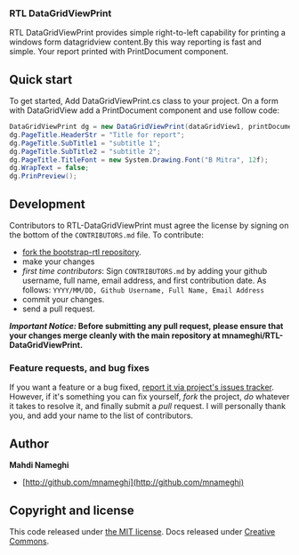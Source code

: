 ### RTL DataGridViewPrint

RTL DataGridViewPrint provides simple right-to-left capability for printing a windows form datagridview content.By this way reporting is fast and simple. Your report printed with PrintDocument component.

## Quick start

To get started, Add DataGridViewPrint.cs class to your project. On a form with DataGridView add a PrintDocument component and use follow code:

```c#
DataGridViewPrint dg = new DataGridViewPrint(dataGridView1, printDocument1);
dg.PageTitle.HeaderStr = "Title for report";
dg.PageTitle.SubTitle1 = "subtitle 1";
dg.PageTitle.SubTitle2 = "subtitle 2";
dg.PageTitle.TitleFont = new System.Drawing.Font("B Mitra", 12f);
dg.WrapText = false;
dg.PrinPreview();
```

## Development

Contributors to RTL-DataGridViewPrint must agree the license by signing on the bottom of the `CONTRIBUTORS.md` file. To contribute:

- [fork the bootstrap-rtl repository](https://github.com/mnameghi/RTL-DataGridViewPrint/fork).
- make your changes
- *first time contributors*: Sign `CONTRIBUTORS.md` by adding your github username, full name, email address, and first contribution date. As follows:
    `YYYY/MM/DD, Github Username, Full Name, Email Address`
- commit your changes.
- send a pull request.


***Important Notice:* Before submitting any pull request, please ensure that your changes merge cleanly with the main repository at mnameghi/RTL-DataGridViewPrint.**


### Feature requests, and bug fixes

If you want a feature or a bug fixed, [report it via project's issues tracker](https://github.com/mnameghi/RTL-DataGridViewPrint/issues). However, if it's something you can fix yourself, *fork* the project, *do* whatever it takes to resolve it, and finally submit a *pull* request. I will personally thank you, and add your name to the list of contributors.

## Author

**Mahdi Nameghi**

+ [http://github.com/mnameghi](http://github.com/mnameghi)


## Copyright and license

This code released under [the MIT license](LICENSE). Docs released under [Creative Commons](docs/LICENSE).


